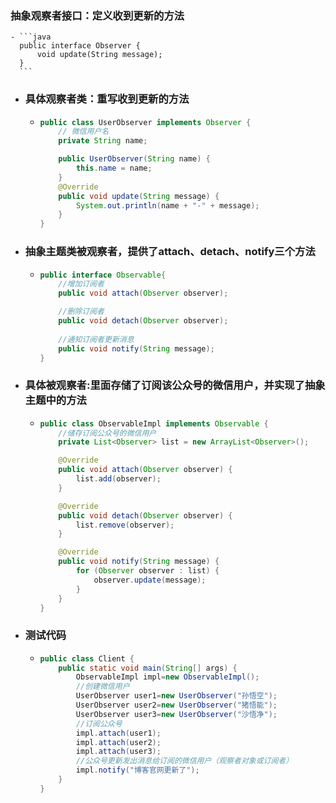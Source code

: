 ### 抽象观察者接口：定义收到更新的方法
	- ```java
	  public interface Observer {
	      void update(String message);
	  }
	  ```
- ### 具体观察者类：重写收到更新的方法
	- ```java
	  public class UserObserver implements Observer {
	      // 微信用户名
	      private String name;
	  
	      public UserObserver(String name) {
	          this.name = name;
	      }
	      @Override
	      public void update(String message) {
	          System.out.println(name + "-" + message);
	      }
	  }
	  ```
- ### 抽象主题类被观察者，提供了attach、detach、notify三个方法
	- ```java
	  public interface Observable{
	      //增加订阅者
	      public void attach(Observer observer);
	  
	      //删除订阅者
	      public void detach(Observer observer);
	      
	      //通知订阅者更新消息
	      public void notify(String message);
	  }
	  ```
- ### 具体被观察者:里面存储了订阅该公众号的微信用户，并实现了抽象主题中的方法
	- ```java
	  public class ObservableImpl implements Observable {
	      //储存订阅公众号的微信用户
	      private List<Observer> list = new ArrayList<Observer>();
	  
	      @Override
	      public void attach(Observer observer) {
	          list.add(observer);
	      }
	  
	      @Override
	      public void detach(Observer observer) {
	          list.remove(observer);
	      }
	  
	      @Override
	      public void notify(String message) {
	          for (Observer observer : list) {
	              observer.update(message);
	          }
	      }
	  }
	  ```
- ### 测试代码
	- ```java
	  public class Client {
	      public static void main(String[] args) {
	          ObservableImpl impl=new ObservableImpl();
	          //创建微信用户
	          UserObserver user1=new UserObserver("孙悟空");
	          UserObserver user2=new UserObserver("猪悟能");
	          UserObserver user3=new UserObserver("沙悟净");
	          //订阅公众号
	          impl.attach(user1);
	          impl.attach(user2);
	          impl.attach(user3);
	          //公众号更新发出消息给订阅的微信用户（观察者对象或订阅者）
	          impl.notify("博客官网更新了");
	      }
	  }
	  ```
